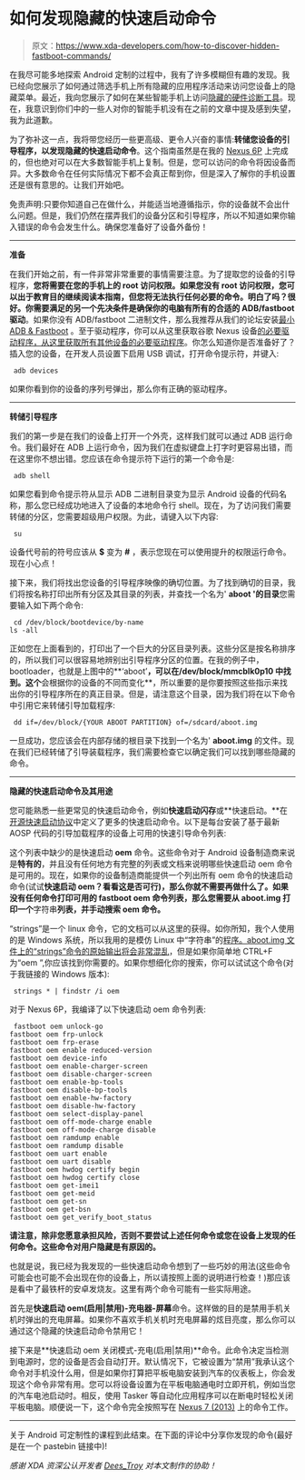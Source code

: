 # 如何发现隐藏的快速启动命令

> 原文：<https://www.xda-developers.com/how-to-discover-hidden-fastboot-commands/>

在我尽可能多地探索 Android 定制的过程中，我有了许多模糊但有趣的发现。我已经向您展示了如何通过筛选手机上所有隐藏的应用程序活动来访问您设备上的隐藏菜单。最近，我向您展示了如何在某些智能手机上访问[隐藏的硬件诊断工具](http://www.xda-developers.com/how-to-access-hidden-diagnostic-tools-on-your-android-phone/)。现在，我意识到你们中的一些人对你的智能手机没有在之前的文章中提及感到失望，我为此道歉。

为了弥补这一点，我将带您经历一些更高级、更令人兴奋的事情:**转储您设备的引导程序，以发现隐藏的快速启动命令**。这个指南虽然是在我的 [Nexus 6P](http://forum.xda-developers.com/nexus-6p) 上完成的，但也绝对可以在大多数智能手机上复制。但是，您可以访问的命令将因设备而异。大多数命令在任何实际情况下都不会真正帮到你，但是深入了解你的手机设置还是很有意思的。让我们开始吧。

免责声明:只要你知道自己在做什么，并能适当地遵循指示，你的设备就不会出什么问题。但是，我们仍然在摆弄我们的设备分区和引导程序，所以不知道如果你输入错误的命令会发生什么。确保您准备好了设备外备份！

* * *

**准备**

在我们开始之前，有一件非常非常重要的事情需要注意。为了提取您的设备的引导程序，**您将需要在您的手机上的 root 访问权限。**如果您没有 root 访问权限，您可以出于教育目的继续阅读本指南，但您将无法执行任何必要的命令。明白了吗？很好。你需要满足的另一个先决条件是确保你的电脑有所有的**合适的 ADB/fastboot 驱动**。如果你没有 ADB/fastboot 二进制文件，那么我推荐从我们的论坛安装[最小 ADB & Fastboot](http://forum.xda-developers.com/showthread.php?t=2317790) 。至于驱动程序，你可以从这里获取谷歌 Nexus 设备[的必要驱动程序，从这里](https://developer.android.com/studio/run/win-usb.html)[获取所有其他设备的必要驱动程序](https://developer.android.com/studio/run/oem-usb.html)。你怎么知道你是否准备好了？插入您的设备，在开发人员设置下启用 USB 调试，打开命令提示符，并键入:

```
 adb devices 
```

如果你看到你的设备的序列号弹出，那么你有正确的驱动程序。

* * *

**转储引导程序**

我们的第一步是在我们的设备上打开一个外壳，这样我们就可以通过 ADB 运行命令。我们最好在 ADB 上运行命令，因为我们在虚拟键盘上打字时更容易出错，而在这里你不想出错。您应该在命令提示符下运行的第一个命令是:

```
 adb shell 
```

如果您看到命令提示符从显示 ADB 二进制目录变为显示 Android 设备的代码名称，那么您已经成功地进入了设备的本地命令行 shell。现在，为了访问我们需要转储的分区，您需要超级用户权限。为此，请键入以下内容:

```
 su 
```

设备代号前的符号应该从 **$** 变为 **#** ，表示您现在可以使用提升的权限运行命令。现在小心点！

接下来，我们将找出您设备的引导程序映像的确切位置。为了找到确切的目录，我们将按名称打印出所有分区及其目录的列表，并查找一个名为' **aboot '的目录**您需要输入如下两个命令:

```
 cd /dev/block/bootdevice/by-name
ls -all 
```

正如您在上面看到的，打印出了一个巨大的分区目录列表。这些分区是按名称排序的，所以我们可以很容易地辨别出引导程序分区的位置。在我的例子中，bootloader，也就是上图中的**‘aboot’**，可以在/dev/block/mmcblk0p10 中找到。这个**会根据你的设备的不同而变化**，所以重要的是你要按照这些指示来找出你的引导程序所在的真正目录。但是，请注意这个目录，因为我们将在以下命令中引用它来转储引导加载程序:

```
 dd if=/dev/block/{YOUR ABOOT PARTITION} of=/sdcard/aboot.img 
```

一旦成功，您应该会在内部存储的根目录下找到一个名为' **aboot.img** 的文件。现在我们已经转储了引导装载程序，我们需要检查它以确定我们可以找到哪些隐藏的命令。

* * *

**隐藏的快速启动命令及其用途**

您可能熟悉一些更常见的快速启动命令，例如**快速启动闪存**或**快速启动。**在[开源快速启动协议](https://android.googlesource.com/platform/system/core/+/master/fastboot)中定义了更多的快速启动命令。以下是每台安装了基于最新 AOSP 代码的引导加载程序的设备上可用的快速引导命令列表:

这个列表中缺少的是快速启动 **oem** 命令。这些命令对于 Android 设备制造商来说是**特有的**，并且没有任何地方有完整的列表或文档来说明哪些快速启动 oem 命令是可用的。现在，如果你的设备制造商能提供一个列出所有 oem 命令的快速启动命令(试试**快速启动 oem？看看这是否可行)，那么你就不需要再做什么了。如果没有任何命令打印可用的 fastboot oem 命令列表，那么您需要从 aboot.img 打印一个**字符串**列表，并手动搜索 oem 命令。**

“strings”是一个 linux 命令，它的文档可以从这里的获得。如你所知，我个人使用的是 Windows 系统，所以我用的是模仿 Linux 中“字符串”的[程序。aboot.img 文件上的“strings”命令的原始输出将会](https://technet.microsoft.com/en-us/sysinternals/strings.aspx)[非常混乱](https://paste.omnirom.org/view/cd3e07f7)，但是如果你简单地 CTRL+F 为“oem ”,你应该找到你需要的。如果你想细化你的搜索，你可以试试这个命令(对于我链接的 Windows 版本):

```
 strings * | findstr /i oem 
```

对于 Nexus 6P，我编译了以下快速启动 oem 命令列表:

```
 fastboot oem unlock-go
fastboot oem frp-unlock
fastboot oem frp-erase
fastboot oem enable reduced-version
fastboot oem device-info
fastboot oem enable-charger-screen
fastboot oem disable-charger-screen
fastboot oem enable-bp-tools
fastboot oem disable-bp-tools
fastboot oem enable-hw-factory
fastboot oem disable-hw-factory
fastboot oem select-display-panel
fastboot oem off-mode-charge enable
fastboot oem off-mode-charge disable
fastboot oem ramdump enable
fastboot oem ramdump disable
fastboot oem uart enable
fastboot oem uart disable
fastboot oem hwdog certify begin
fastboot oem hwdog certify close
fastboot oem get-imei1
fastboot oem get-meid
fastboot oem get-sn
fastboot oem get-bsn
fastboot oem get_verify_boot_status 
```

**请注意，除非您愿意承担风险，否则不要尝试上述任何命令或您在设备上发现的任何命令。这些命令对用户隐藏是有原因的。**

也就是说，我已经为我发现的一些快速启动命令想到了一些巧妙的用法(这些命令可能会也可能不会出现在你的设备上，所以请按照上面的说明进行检查！)那应该是看中了最铁杆的安卓发烧友。这里有两个命令可能有一些实际用途。

首先是**快速启动 oem(启用|禁用)-充电器-屏幕**命令。这样做的目的是禁用手机关机时弹出的充电屏幕。如果你不喜欢手机关机时充电屏幕的炫目亮度，那么你可以通过这个隐藏的快速启动命令禁用它！

接下来是**快速启动 oem 关闭模式-充电(启用|禁用)**命令。此命令决定当检测到电源时，您的设备是否会自动打开。默认情况下，它被设置为“禁用”我承认这个命令对手机没什么用，但是如果你打算把平板电脑安装到汽车的仪表板上，你会发现这个命令非常有用。您可以将设备设置为在平板电脑通电时立即开机，例如当您的汽车电池启动时。相反，使用 Tasker 等自动化应用程序可以在断电时轻松关闭平板电脑。顺便说一下，这个命令完全按照写在 [Nexus 7 (2013)](http://forum.xda-developers.com/nexus-7-2013) 上的命令工作。

* * *

关于 Android 可定制性的课程到此结束。在下面的评论中分享你发现的命令(最好是在一个 pastebin 链接中)!

*感谢 XDA 资深公认开发者 [Dees_Troy](http://forum.xda-developers.com/member.php?u=912474) 对本文制作的协助！*